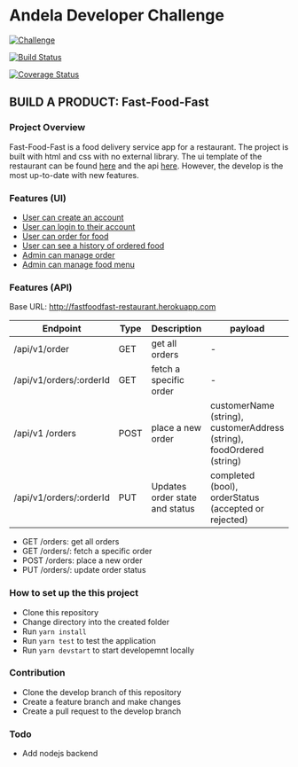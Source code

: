# Andela Developer Challenge

[![Challenge](https://img.shields.io/badge/Andela%20Challenge-Fast--Food--Fast-green.svg)](https://github.com/eltNEG/Fast-Food-Fast)

[![Build Status](https://travis-ci.org/eltNEG/Fast-Food-Fast.svg?branch=develop)](https://travis-ci.org/eltNEG/Fast-Food-Fast)

[![Coverage Status](https://coveralls.io/repos/github/eltNEG/Fast-Food-Fast/badge.svg?branch=develop)](https://coveralls.io/github/eltNEG/Fast-Food-Fast?branch=develop)

## BUILD A PRODUCT: Fast-Food-Fast

### Project Overview
Fast-Food-Fast is a food delivery service app for a restaurant. The project is built with html and css with no external library. The ui template of the restaurant can be found [here](https://eltneg.github.io/Fast-Food-Fast/UI/index.html) and the api [here](http://fastfoodfast-restaurant.herokuapp.com/api/v1/ping). However, the develop is the most up-to-date with new features.

### Features (UI)
- [User can create an account](https://eltneg.github.io/Fast-Food-Fast/UI/sign-up.html)
- [User can login to their account](https://eltneg.github.io/Fast-Food-Fast/UI/index.html)
- [User can order for food](https://eltneg.github.io/Fast-Food-Fast/UI/order-food.html)
- [User can see a history of ordered food](https://eltneg.github.io/Fast-Food-Fast/UI/order-history.html)
- [Admin can manage order](https://eltneg.github.io/Fast-Food-Fast/UI/manage-order.html)
- [Admin can manage food menu](https://eltneg.github.io/Fast-Food-Fast/UI/manage-food-items.html)

### Features (API)

Base URL: http://fastfoodfast-restaurant.herokuapp.com

| Endpoint | Type | Description | payload |
| ---------------------------------------- | ---------------------------------------- | ---------------------------------------- | ---------------------------------------- |
| /api/v1/order | GET | get all orders |-|
| /api/v1/orders/:orderId | GET | fetch a specific order |-|
| /api/v1 /orders | POST | place a new order |customerName (string), customerAddress (string),  foodOrdered (string)|
| /api/v1/orders/:orderId | PUT | Updates order state and status |completed (bool), orderStatus (accepted or rejected)|


- GET /orders: get all orders
- GET /orders/<orderId>: fetch a specific order
- POST /orders: place a new order
- PUT /orders/<ordersId>: update order status

### How to set up the this project
- Clone this repository
- Change directory into the created folder
- Run `yarn install`
- Run `yarn test` to test the application
- Run `yarn devstart` to start developemnt locally

### Contribution
- Clone the develop branch of this repository
- Create a feature branch and make changes
- Create a pull request to the develop branch

### Todo
- Add nodejs backend